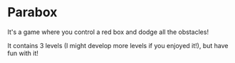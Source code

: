# Parabox
It's a game where you control a red box and dodge all the obstacles!

It contains 3 levels (I might develop more levels if you enjoyed it!), but have fun with it!
